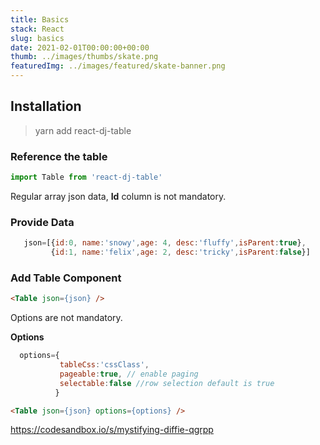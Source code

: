 ```yaml
---
title: Basics
stack: React
slug: basics
date: 2021-02-01T00:00:00+00:00
thumb: ../images/thumbs/skate.png
featuredImg: ../images/featured/skate-banner.png
---
```

## Installation

>yarn add react-dj-table

### Reference the table
```js
import Table from 'react-dj-table'
```
Regular array json data, <b>Id</b> column is not mandatory.
### Provide Data
 ```js
    json=[{id:0, name:'snowy',age: 4, desc:'fluffy',isParent:true},
          {id:1, name:'felix',age: 2, desc:'tricky',isParent:false}]
```
### Add Table Component
```html
<Table json={json} />
```
Options are not mandatory.

**Options**
 ```js
   options={
            tableCss:'cssClass',
            pageable:true, // enable paging
            selectable:false //row selection default is true
           }
```
```html
<Table json={json} options={options} />
```

https://codesandbox.io/s/mystifying-diffie-qgrpp
